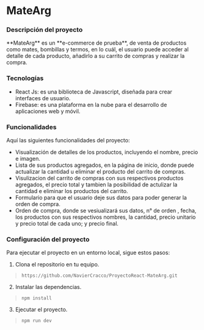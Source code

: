 # MateArg

### Descripción del proyecto
<p>
**MateArg** es un **e-commerce de prueba**, de venta de productos como mates, bombillas y termos, en lo cuál, el usuario puede acceder al detalle de cada producto, añadirlo a su carrito de compras y realizar la compra. 
</p>

### Tecnologías
- React Js:  es una biblioteca de Javascript, diseñada para crear interfaces de usuario.
- Firebase: es una plataforma en la nube para el desarrollo de aplicaciones web y móvil.

### Funcionalidades
Aquí las siguientes funcionalidades del proyecto: 
- Visualización de detalles de los productos, incluyendo el nombre, precio e imagen.
- Lista de sus productos agregados, en la página de inicio, donde puede actualizar la cantidad u eliminar el producto del carrito de compras.
- Visulizacion del carrito de compras con sus respectivos productos agregados, el precio total y tambien la posibilidad de actulizar la cantidad e  eliminar los productos del carrito.
- Formulario para que el usuario deje sus datos para poder generar la orden de compra.
- Orden de compra, donde se vesiualizará sus datos, n° de orden , fecha, los productos con sus respectivos nombres, la cantidad, precio unitario y precio total de cada uno; y precio final. 

### Configuración del proyecto
Para ejecutar el proyecto en un entorno local, sigue estos pasos: 
1. Clona el repositorio en tu equipo.
>     https://github.com/NavierCracco/ProyectoReact-MateArg.git
2.  Instalar las dependencias.
>     npm install
3.  Ejecutar el proyecto.
>     npm run dev

